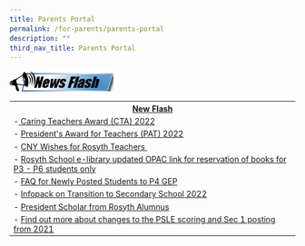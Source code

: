 ```yaml
---
title: Parents Portal
permalink: /for-parents/parents-portal
description: ""
third_nav_title: Parents Portal
---
```

![](/images/News%20Flash%20Image.png)

<table>
<tbody>
<tr>
<th><a href="https://rosyth-moe-edu-sg-admin.cwp.sg/for-parents/goog_492294528">New Flash</a></th>
</tr>
<tr>
<td>-<a href="https://rosyth-moe-edu-sg-admin.cwp.sg/others/announcements/caring-teachers-award-cta-2022" target="_blank" rel="noopener">&nbsp;Caring Teachers Award (CTA) 2022</a></td>
</tr>
<tr>
<td>-&nbsp;<a href="https://rosyth-moe-edu-sg-admin.cwp.sg/others/announcements/presidents-award-for-teachers-pat-2022" target="_blank" rel="noopener">President's Award for Teachers (PAT) 2022</a></td>
</tr>
<tr>
<td>-&nbsp;<a href="https://rosyth-moe-edu-sg-admin.cwp.sg/others/announcements/cny-wishes-for-rosyth-teachers" target="_blank" rel="noopener">CNY Wishes for Rosyth Teachers&nbsp;</a></td>
</tr>
<tr>
<td>-&nbsp;<a href="https://schoolibrary.moe.edu.sg/rosyth/cgi-bin/spydus.exe/MSGTRN/WPAC/HOME" target="_blank" rel="noopener">Rosyth School e-library updated OPAC link for reservation of books for P3 - P6 students only</a></td>
</tr>
<tr>
<td>-&nbsp;<a href="https://rosyth-moe-edu-sg-admin.cwp.sg/qql/slot/u178/Sub%20pages/Departments/Gifted%20Education/Photos/PostingFlowchart_FAQ_(for_parents).pdf" target="_blank" rel="noopener">FAQ for Newly Posted Students to P4 GEP</a></td>
</tr>
<tr>
<td>-&nbsp;<a href="https://rosyth-moe-edu-sg-admin.cwp.sg/qql/slot/u178/Sub%20pages/Primary%206%20Tab/PDF/2022/Infopack%20on%20Transition%20to%20Secondary%20Schools%202022.pdf" target="_blank" rel="noopener">Infopack on Transition to Secondary School&nbsp;2022</a></td>
</tr>
<tr>
<td>-&nbsp;<a href="https://rosyth.moe.edu.sg/others/news/president-scholar-from-rosyth-alumnus" target="_blank" rel="noopener">President Scholar from Rosyth Alumnus</a>&nbsp;</td>
</tr>
<tr>
<td>-&nbsp;<a href="https://www.moe.gov.sg/microsites/psle/" target="_blank" rel="noopener">Find out more about changes to the PSLE scoring and Sec 1 posting from 2021</a></td>
</tr>
</tbody>
</table>